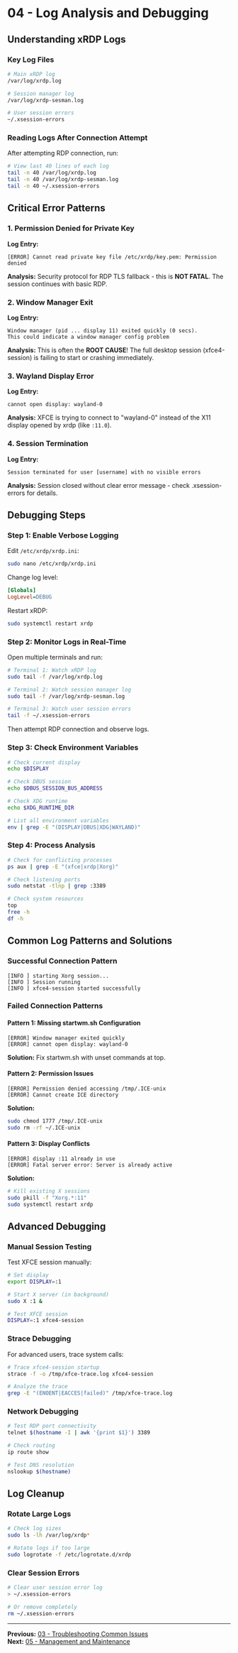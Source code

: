 # 04 - Log Analysis and Debugging

## Understanding xRDP Logs

### Key Log Files

```bash
# Main xRDP log
/var/log/xrdp.log

# Session manager log
/var/log/xrdp-sesman.log

# User session errors
~/.xsession-errors
```

### Reading Logs After Connection Attempt

After attempting RDP connection, run:

```bash
# View last 40 lines of each log
tail -n 40 /var/log/xrdp.log
tail -n 40 /var/log/xrdp-sesman.log
tail -n 40 ~/.xsession-errors
```

## Critical Error Patterns

### 1. Permission Denied for Private Key

**Log Entry:**
```
[ERROR] Cannot read private key file /etc/xrdp/key.pem: Permission denied
```

**Analysis:** Security protocol for RDP TLS fallback - this is **NOT FATAL**. The session continues with basic RDP.

### 2. Window Manager Exit

**Log Entry:**
```
Window manager (pid ... display 11) exited quickly (0 secs). 
This could indicate a window manager config problem
```

**Analysis:** This is often the **ROOT CAUSE**! The full desktop session (xfce4-session) is failing to start or crashing immediately.

### 3. Wayland Display Error

**Log Entry:**
```
cannot open display: wayland-0
```

**Analysis:** XFCE is trying to connect to "wayland-0" instead of the X11 display opened by xrdp (like `:11.0`).

### 4. Session Termination

**Log Entry:**
```
Session terminated for user [username] with no visible errors
```

**Analysis:** Session closed without clear error message - check .xsession-errors for details.

## Debugging Steps

### Step 1: Enable Verbose Logging

Edit `/etc/xrdp/xrdp.ini`:

```bash
sudo nano /etc/xrdp/xrdp.ini
```

Change log level:
```ini
[Globals]
LogLevel=DEBUG
```

Restart xRDP:
```bash
sudo systemctl restart xrdp
```

### Step 2: Monitor Logs in Real-Time

Open multiple terminals and run:

```bash
# Terminal 1: Watch xRDP log
sudo tail -f /var/log/xrdp.log

# Terminal 2: Watch session manager log
sudo tail -f /var/log/xrdp-sesman.log

# Terminal 3: Watch user session errors
tail -f ~/.xsession-errors
```

Then attempt RDP connection and observe logs.

### Step 3: Check Environment Variables

```bash
# Check current display
echo $DISPLAY

# Check DBUS session
echo $DBUS_SESSION_BUS_ADDRESS

# Check XDG runtime
echo $XDG_RUNTIME_DIR

# List all environment variables
env | grep -E "(DISPLAY|DBUS|XDG|WAYLAND)"
```

### Step 4: Process Analysis

```bash
# Check for conflicting processes
ps aux | grep -E "(xfce|xrdp|Xorg)"

# Check listening ports
sudo netstat -tlnp | grep :3389

# Check system resources
top
free -h
df -h
```

## Common Log Patterns and Solutions

### Successful Connection Pattern

```
[INFO ] starting Xorg session...
[INFO ] Session running
[INFO ] xfce4-session started successfully
```

### Failed Connection Patterns

#### Pattern 1: Missing startwm.sh Configuration
```
[ERROR] Window manager exited quickly
[ERROR] cannot open display: wayland-0
```
**Solution:** Fix startwm.sh with unset commands at top.

#### Pattern 2: Permission Issues
```
[ERROR] Permission denied accessing /tmp/.ICE-unix
[ERROR] Cannot create ICE directory
```
**Solution:** 
```bash
sudo chmod 1777 /tmp/.ICE-unix
sudo rm -rf ~/.ICE-unix
```

#### Pattern 3: Display Conflicts
```
[ERROR] display :11 already in use
[ERROR] Fatal server error: Server is already active
```
**Solution:**
```bash
# Kill existing X sessions
sudo pkill -f "Xorg.*:11"
sudo systemctl restart xrdp
```

## Advanced Debugging

### Manual Session Testing

Test XFCE session manually:

```bash
# Set display
export DISPLAY=:1

# Start X server (in background)
sudo X :1 &

# Test XFCE session
DISPLAY=:1 xfce4-session
```

### Strace Debugging

For advanced users, trace system calls:

```bash
# Trace xfce4-session startup
strace -f -o /tmp/xfce-trace.log xfce4-session

# Analyze the trace
grep -E "(ENOENT|EACCES|failed)" /tmp/xfce-trace.log
```

### Network Debugging

```bash
# Test RDP port connectivity
telnet $(hostname -I | awk '{print $1}') 3389

# Check routing
ip route show

# Test DNS resolution
nslookup $(hostname)
```

## Log Cleanup

### Rotate Large Logs

```bash
# Check log sizes
sudo ls -lh /var/log/xrdp*

# Rotate logs if too large
sudo logrotate -f /etc/logrotate.d/xrdp
```

### Clear Session Errors

```bash
# Clear user session error log
> ~/.xsession-errors

# Or remove completely
rm ~/.xsession-errors
```

---

**Previous:** [03 - Troubleshooting Common Issues](./03_Troubleshooting_Common_Issues.md)  
**Next:** [05 - Management and Maintenance](./05_Management_and_Maintenance.md)